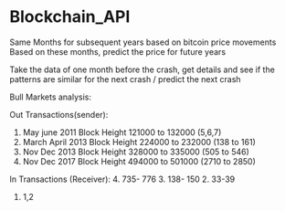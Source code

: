 # Blockchain_API

Same Months for subsequent years based on bitcoin price movements
Based on these months, predict the price for future years

Take the data of one month before the crash, get details and see if the patterns are similar
for the next crash / predict the next crash



Bull Markets analysis: 

Out Transactions(sender):
1. May june 2011  Block Height 121000 to  132000 (5,6,7)
2. March April 2013 Block Height 224000 to 232000 (138 to 161)
3. Nov Dec 2013 Block Height 328000 to 335000 (505 to 546)
4. Nov Dec 2017 Block Height 494000 to 501000 (2710 to 2850)

In Transactions (Receiver):
4. 735- 776
3. 138- 150
2. 33-39
1. 1,2
